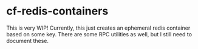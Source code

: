 # cf-redis-containers

This is very WIP! Currently, this just creates an ephemeral redis container based on some key. There are some RPC utilities as well, but I still need to document these.
